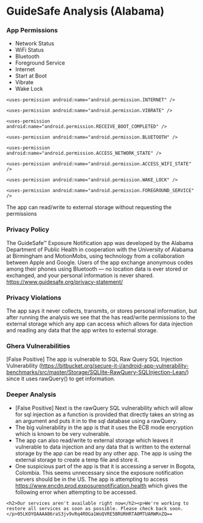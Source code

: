 # GuideSafe Analysis (Alabama)
### App Permissions
  - Network Status
  - WiFi Status
  - Bluetooth
  - Foreground Service
  - Internet
  - Start at Boot
  - Vibrate
  - Wake Lock


```
<uses-permission android:name="android.permission.INTERNET" />

<uses-permission android:name="android.permission.VIBRATE" />

<uses-permission android:name="android.permission.RECEIVE_BOOT_COMPLETED" />

<uses-permission android:name="android.permission.BLUETOOTH" />

<uses-permission android:name="android.permission.ACCESS_NETWORK_STATE" />

<uses-permission android:name="android.permission.ACCESS_WIFI_STATE" />

<uses-permission android:name="android.permission.WAKE_LOCK" />

<uses-permission android:name="android.permission.FOREGROUND_SERVICE" />
```

The app can read/write to external storage without requesting the permissions

### Privacy Policy
The GuideSafe™ Exposure Notification app was developed by the Alabama Department of Public Health in cooperation with the University of Alabama at Birmingham and MotionMobs, using technology from a collaboration between Apple and Google. Users of the app exchange anonymous codes among their phones using Bluetooth — no location data is ever stored or exchanged, and your personal information is never shared.
https://www.guidesafe.org/privacy-statement/

### Privacy Violations
The app says it never collects, transmits, or stores personal information, but after running the analysis we see that the has read/write permissions to the external storage which any app can access which allows for data injection and reading any data that the app writes to external storage.

### Ghera Vulnerabilities
[False Positive] The app is vulnerable to SQL Raw Query SQL Injection Vulnerability (https://bitbucket.org/secure-it-i/android-app-vulnerability-benchmarks/src/master/Storage/SQLlite-RawQuery-SQLInjection-Lean/) since it uses rawQuery() to get information. 

### Deeper Analysis
- [False Positive] Next is the rawQuery SQL vulnerability which will allow for sql injection as a function is provided that directly takes an string as an argument and puts it in to the sql database using a rawQuery.
- The big vulnerability in the app is that it uses the ECB mode encryption which is known to be very vulnerable. 
- The app can also read/write to external storage which leaves it vulnerable to data injection and any data that is written to the external storage by the app can be read by any other app. The app is using the external storage to create a temp file and store it.
- One suspicious part of the app is that it is accessing a server in Bogota, Colombia. This seems unnecessary since the exposure notification servers should be in the US. The 
app is attempting to access https://www.encdn.prod.exposurenotification.health which gives the following error when attempting to be accessed. 

```<h2>Our services aren't available right now</h2><p>We're working to restore all services as soon as possible. Please check back soon.</p>05LKOYQAAAAB6raS3jv9vRq4ROGa1WoQVRE5BRURHRTA0MTUARWRnZQ==```
